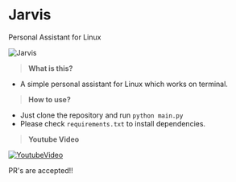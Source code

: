 # Jarvis
Personal Assistant for Linux

![Jarvis](http://i.imgur.com/xZ8x9ES.jpg)

> **What is this?**

- A simple personal assistant for Linux which works on terminal.

> **How to use?**

- Just clone the repository and run `python main.py`
- Please check `requirements.txt` to install dependencies.

> **Youtube Video**

[![YoutubeVideo](https://img.youtube.com/vi/PR-nxqmG3V8/0.jpg)](https://www.youtube.com/watch?v=PR-nxqmG3V8)


PR's are accepted!!

